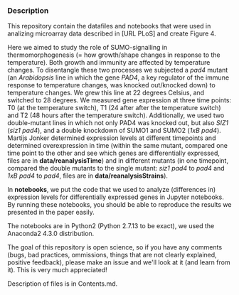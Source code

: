 ### Description

This repository contain the datafiles and notebooks that were used in analizing microarray data described in [URL PLoS] and create Figure 4.

Here we aimed to study the role of SUMO-signalling in thermomorphogenesis (= how growth/shape changes in response to the temperature). Both growth and immunity are affected by temperature changes. To disentangle these two processes we subjected a _pad4_ mutant (an _Arabidopsis_ line in which the gene _PAD4_, a key regulator of the immune response to temperature changes, was knocked out/knocked down) to temperature changes. We grew this line at 22 degrees Celsius, and switched to 28 degrees. We measured gene expression at three time points: T0 (at the temperature switch), T1 (24 after after the temperature switch) and T2 (48 hours after the temperature switch). Additionally, we used two double-mutant lines in which not only PAD4 was knocked out, but also _SIZ1_ (_siz1 pad4_), and a double knockdown of SUMO1 and SUMO2 (_1xB pad4_). Martijs Jonker determined expression levels at different timepoints and determined overexpression in time (within the same mutant, compared one time point to the other and see which genes are differentially expressed, files are in **data/reanalysisTime**) and in different mutants (in one timepoint, compared the double mutants to the single mutant: _siz1 pad4_ to _pad4_ and _1xB pad4_ to _pad4_, files are in **data/reanalysisStrains**).

In **notebooks**, we put the code that we used to analyze (differences in) expression levels for differentially expressed genes in Jupyter notebooks. By running these notebooks, you should be able to reproduce the results we presented in the paper easily.

The notebooks are in Python2 (Python 2.7.13 to be exact), we used the Anaconda2 4.3.0 distribution.

The goal of this repository is open science, so if you have any comments (bugs, bad practices, ommissions, things that are not clearly explained, positive feedback), please make an issue and we'll look at it (and learn from it). This is very much appreciated!

Description of files is in Contents.md.

